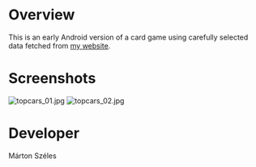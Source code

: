 # Overview #

This is an early Android version of a card game using carefully selected data fetched from [my website](http://szelesek.hu/old/cardgame/source/data/card_game_source.php).

# Screenshots #
![topcars_01.jpg](https://bitbucket.org/repo/K6LRBB/images/4166261086-topcars_01.jpg)
![topcars_02.jpg](https://bitbucket.org/repo/K6LRBB/images/2147701051-topcars_02.jpg)

# Developer #

Márton Széles